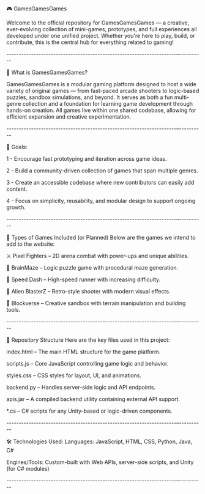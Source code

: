 🎮 GamesGamesGames

Welcome to the official repository for GamesGamesGames — a creative, ever-evolving collection of mini-games, 
prototypes, and full experiences all developed under one unified project. Whether you're here to play, build, or contribute, 
this is the central hub for everything related to gaming!

---------------------------------------------------------------------–----------

🧩 What is GamesGamesGames?

GamesGamesGames is a modular gaming platform designed to host a wide variety of original games — from fast-paced arcade shooters 
to logic-based puzzles, sandbox simulations, and beyond. It serves as both a fun multi-genre collection and a foundation for 
learning game development through hands-on creation. All games live within one shared codebase, allowing for efficient expansion 
and creative experimentation.

---------------------------------------------------------------------–----------

🎯 Goals:

1 - Encourage fast prototyping and iteration across game ideas.

2 - Build a community-driven collection of games that span multiple genres.

3 - Create an accessible codebase where new contributors can easily add content.

4 - Focus on simplicity, reusability, and modular design to support ongoing growth.

---------------------------------------------------------------------–----------

🧃 Types of Games Included (or Planned)
Below are the games we intend to add to the website:

⚔️ Pixel Fighters – 2D arena combat with power-ups and unique abilities.

🧠 BrainMaze – Logic puzzle game with procedural maze generation.

🏁 Speed Dash – High-speed runner with increasing difficulty.

👾 Alien BlasterZ – Retro-style shooter with modern visual effects.

🧱 Blockverse – Creative sandbox with terrain manipulation and building tools.

---------------------------------------------------------------------–----------

📂 Repository Structure 
Here are the key files used in this project:

index.html – The main HTML structure for the game platform.

scripts.js – Core JavaScript controlling game logic and behavior.

styles.css – CSS styles for layout, UI, and animations.

backend.py – Handles server-side logic and API endpoints.

apis.jar – A compiled backend utility containing external API support.

*.cs – C# scripts for any Unity-based or logic-driven components.

---------------------------------------------------------------------–----------

🛠️ Technologies Used: Languages: JavaScript, HTML, CSS, Python, Java, C#

Engines/Tools: Custom-built with Web APIs, server-side scripts, and Unity (for C# modules)

---------------------------------------------------------------------–----------
